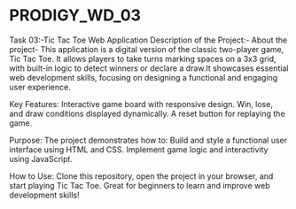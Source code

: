 # PRODIGY_WD_03
Task 03:-Tic Tac Toe Web Application
Description of the Project:-
About the project-
This application is a digital version of the classic two-player game, Tic Tac Toe. It allows players to take turns marking spaces on a 3x3 grid, with built-in logic to detect winners or declare a draw.It showcases essential web development skills, focusing on designing a functional and engaging user experience.

Key Features:
 Interactive game board with responsive design.
 Win, lose, and draw conditions displayed dynamically.
 A reset button for replaying the game.
 
Purpose:
The project demonstrates how to:
 Build and style a functional user interface using HTML and CSS.
 Implement game logic and interactivity using JavaScript.
 
How to Use:
Clone this repository, open the project in your browser, and start playing Tic Tac Toe. Great for beginners to learn and improve web development skills!






